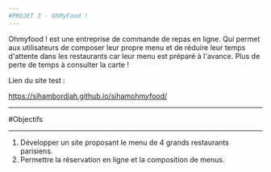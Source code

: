 ```yaml
---
#PROJET 3 - OhMyFood !
---
```


Ohmyfood ! est une entreprise de commande de repas en ligne. Qui permet aux utilisateurs de composer leur propre menu et de réduire leur temps d'attente dans les restaurants car leur menu est préparé à l'avance. Plus de perte de temps à consulter la carte !

Lien du site test :

https://sihambordjah.github.io/sihamohmyfood/

---

#Objectifs

---

1. Développer un site proposant le menu de 4 grands restaurants parisiens.
2. Permettre la réservation en ligne et la composition de menus.
